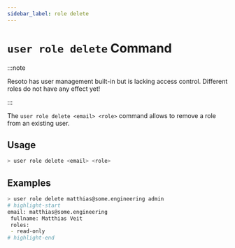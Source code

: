 ```yaml
---
sidebar_label: role delete
---
```


# `user role delete` Command

:::note

Resoto has user management built-in but is lacking access control. Different roles do not have any effect yet!

:::

The `user role delete <email> <role>` command allows to remove a role from an existing user.

## Usage

```bash
> user role delete <email> <role>
```

## Examples

```bash
> user role delete matthias@some.engineering admin
# highlight-start
​email: matthias@some.engineering
​ fullname: Matthias Veit
​ roles:
​ - read-only
# highlight-end
```
